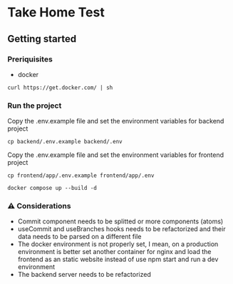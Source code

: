 # Take Home Test

## Getting started

### Preriquisites

- docker 
```
curl https://get.docker.com/ | sh
```
	
### Run the project 

Copy the .env.example file and set the environment variables for backend project 
```
cp backend/.env.example backend/.env
```

Copy the .env.example file and set the environment variables for frontend project 
```
cp frontend/app/.env.example frontend/app/.env
```

```
docker compose up --build -d
```

### ⚠️ Considerations

- Commit component needs to be splitted or more components (atoms)
- useCommit and useBranches hooks needs to be refactorized and their data needs to be parsed on a different file
- The docker environment is not properly set, I mean, on a production environment is better set another container for nginx and load the frontend as an static website instead of use npm start and run a dev environment
- The backend server needs to be refactorized  
